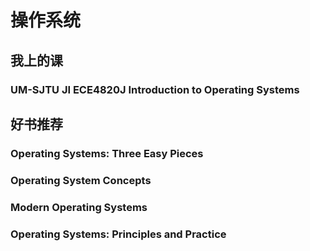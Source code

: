 # 操作系统

## 我上的课

### UM-SJTU JI ECE4820J Introduction to Operating Systems

## 好书推荐

### Operating Systems: Three Easy Pieces

### Operating System Concepts

### Modern Operating Systems

### Operating Systems: Principles and Practice
